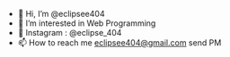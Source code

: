 - 👋 Hi, I’m @eclipsee404
- 👀 I’m interested in Web Programming
- 🔗 Instagram : @eclipse_404
- 📫 How to reach me eclipsee404@gmail.com send PM

<!---
eclipsee404/eclipsee404 is a ✨ special ✨ repository because its `README.md` (this file) appears on your GitHub profile.
You can click the Preview link to take a look at your changes.
--->

